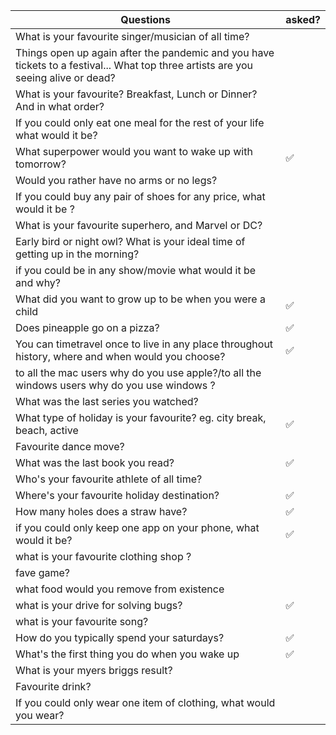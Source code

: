 | Questions | asked?
| --------- | -----
| What is your favourite singer/musician of all time? |
| Things open up again after the pandemic and you have tickets to a festival... What top three artists are you seeing alive or dead? |
| What is your favourite? Breakfast, Lunch or Dinner? And in what order? |
| If you could only eat one meal for the rest of your life what would it be? |
| What superpower would you want to wake up with tomorrow? | ✅
| Would you rather have no arms or no legs? |
| If you could buy any pair of shoes for any price, what would it be ? |
| What is your favourite superhero, and Marvel or DC? |
| Early bird or night owl? What is your ideal time of getting up in the morning? |
| if you could be in any show/movie what would it be and why? |
| What did you want to grow up to be when you were a child | ✅
| Does pineapple go on a pizza? | ✅
| You can timetravel once to live in any place throughout history, where and when would you choose? | ✅
| to all the mac users why do you use apple?/to all the windows users why do you use windows ? |
| What was the last series you watched? |
| What type of holiday is your favourite? eg. city break, beach, active | ✅
| Favourite dance move? |
| What was the last book you read? | ✅
| Who's your favourite athlete of all time? |
| Where's your favourite holiday destination? | ✅
| How many holes does a straw have? | ✅
| if you could only keep one app on your phone, what would it be? | ✅
| what is your favourite clothing shop ? |
| fave game? |
| what food would you remove from existence |
| what is your drive for solving bugs? | ✅
| what is your favourite song? |
| How do you typically spend your saturdays? | ✅
| What's the first thing you do when you wake up | ✅
| What is your myers briggs result? |
| Favourite drink? |
| If you could only wear one item of clothing, what would you wear? |
